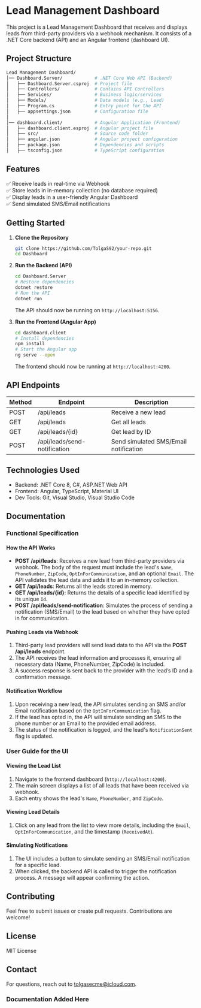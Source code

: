 
# Lead Management Dashboard

This project is a Lead Management Dashboard that receives and displays leads from third-party providers via a webhook mechanism. It consists of a .NET Core backend (API) and an Angular frontend (dashboard UI).

## Project Structure
```bash
Lead Management Dashboard/
│── Dashboard.Server/            # .NET Core Web API (Backend)
│   ├── Dashboard.Server.csproj  # Project file
│   ├── Controllers/             # Contains API Controllers
│   ├── Services/                # Business logic/services
│   ├── Models/                  # Data models (e.g., Lead)
│   ├── Program.cs               # Entry point for the API
│   ├── appsettings.json         # Configuration file
│
│── dashboard.client/            # Angular Application (Frontend)
│   ├── dashboard.client.esproj  # Angular project file
│   ├── src/                     # Source code folder
│   ├── angular.json             # Angular project configuration
│   ├── package.json             # Dependencies and scripts
│   ├── tsconfig.json            # TypeScript configuration
```

## Features

✅ Receive leads in real-time via Webhook  
✅ Store leads in in-memory collection (no database required)  
✅ Display leads in a user-friendly Angular Dashboard  
✅ Send simulated SMS/Email notifications  

## Getting Started

1. **Clone the Repository**
   ```bash
   git clone https://github.com/TolgaS92/your-repo.git
   cd Dashboard
   ```

2. **Run the Backend (API)**

   ```bash
   cd Dashboard.Server
   # Restore dependencies
   dotnet restore
   # Run the API
   dotnet run
   ```

   The API should now be running on `http://localhost:5156`.

3. **Run the Frontend (Angular App)**

   ```bash
   cd dashboard.client
   # Install dependencies
   npm install
   # Start the Angular app
   ng serve --open
   ```

   The frontend should now be running at `http://localhost:4200`.

## API Endpoints

| Method | Endpoint                 | Description                                        |
|--------|--------------------------|----------------------------------------------------|
| POST   | /api/leads                | Receive a new lead                                 |
| GET    | /api/leads                | Get all leads                                      |
| GET    | /api/leads/{id}           | Get lead by ID                                     |
| POST   | /api/leads/send-notification | Send simulated SMS/Email notification             |

## Technologies Used

- Backend: .NET Core 8, C#, ASP.NET Web API
- Frontend: Angular, TypeScript, Material UI
- Dev Tools: Git, Visual Studio, Visual Studio Code

## Documentation

### Functional Specification

#### How the API Works
- **POST /api/leads**: Receives a new lead from third-party providers via webhook. The body of the request must include the lead's `Name`, `PhoneNumber`, `ZipCode`, `OptInForCommunication`, and an optional `Email`. The API validates the lead data and adds it to an in-memory collection.
- **GET /api/leads**: Returns all the leads stored in memory.
- **GET /api/leads/{id}**: Returns the details of a specific lead identified by its unique `Id`.
- **POST /api/leads/send-notification**: Simulates the process of sending a notification (SMS/Email) to the lead based on whether they have opted in for communication.

#### Pushing Leads via Webhook
1. Third-party lead providers will send lead data to the API via the **POST /api/leads** endpoint.
2. The API receives the lead information and processes it, ensuring all necessary data (Name, PhoneNumber, ZipCode) is included.
3. A success response is sent back to the provider with the lead’s ID and a confirmation message.

#### Notification Workflow
1. Upon receiving a new lead, the API simulates sending an SMS and/or Email notification based on the `OptInForCommunication` flag.
2. If the lead has opted in, the API will simulate sending an SMS to the phone number or an Email to the provided email address.
3. The status of the notification is logged, and the lead's `NotificationSent` flag is updated.

### User Guide for the UI

#### Viewing the Lead List
1. Navigate to the frontend dashboard (`http://localhost:4200`).
2. The main screen displays a list of all leads that have been received via webhook.
3. Each entry shows the lead's `Name`, `PhoneNumber`, and `ZipCode`.

#### Viewing Lead Details
1. Click on any lead from the list to view more details, including the `Email`, `OptInForCommunication`, and the timestamp (`ReceivedAt`).

#### Simulating Notifications
1. The UI includes a button to simulate sending an SMS/Email notification for a specific lead.
2. When clicked, the backend API is called to trigger the notification process. A message will appear confirming the action.

## Contributing

Feel free to submit issues or create pull requests. Contributions are welcome!

## License

MIT License

## Contact

For questions, reach out to tolgasecme@icloud.com.

### Documentation Added Here
